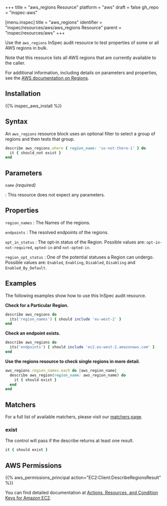 +++
title = "aws_regions Resource"
platform = "aws"
draft = false
gh_repo = "inspec-aws"

[menu.inspec]
title = "aws_regions"
identifier = "inspec/resources/aws/aws_regions Resource"
parent = "inspec/resources/aws"
+++

Use the `aws_regions` InSpec audit resource to test properties of some or all AWS regions in bulk.  

Note that this resource lists all AWS regions that are currently available to the caller.

For additional information, including details on parameters and properties, see the [AWS documentation on Regions](https://docs.aws.amazon.com/AWSEC2/latest/UserGuide/using-regions-availability-zones.html).

## Installation

{{% inspec_aws_install %}}

## Syntax

An `aws_regions` resource block uses an optional filter to select a group of regions and then tests that group.

```ruby
describe aws_regions.where { region_name: 'us-not-there-1' } do
  it { should_not exist }
end
```

## Parameters

`name` _(required)_

: This resource does not expect any parameters.

## Properties

`region_names`
: The Names of the regions.

`endpoints`
: The resolved endpoints of the regions.

`opt_in_status`
: The opt-in status of the Region. Possible values are: `opt-in-not-required`, `opted-in` and `not-opted-in`.

`region_opt_status`
: One of the potential statuses a Region can undergo. Possible values are: `Enabled`, `Enabling`, `Disabled`, `Disabling` and `Enabled_By_Default`.

## Examples

The following examples show how to use this InSpec audit resource.

**Check for a Particular Region.**

```ruby
describe aws_regions do
  its('region_names') { should include 'eu-west-2' }
end
```


**Check an endpoint exists.**

```ruby
describe aws_regions do
  its('endpoints') { should include 'ec2.eu-west-2.amazonaws.com' }
end
```

**Use the regions resource to check single regions in more detail.**

```ruby
aws_regions.region_names.each do |aws_region_name|
  describe aws_region(region_name: aws_region_name) do
    it { should exist }
  end
end
```

## Matchers

For a full list of available matchers, please visit our [matchers page](https://www.inspec.io/docs/reference/matchers/).

### exist

The control will pass if the describe returns at least one result.

```ruby
it { should exist }
```



## AWS Permissions

{{% aws_permissions_principal action="EC2:Client:DescribeRegionsResult" %}}

You can find detailed documentation at [Actions, Resources, and Condition Keys for Amazon EC2](https://docs.aws.amazon.com/IAM/latest/UserGuide/list_amazonec2.html).
